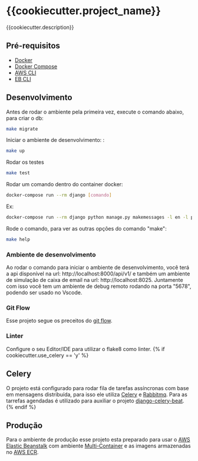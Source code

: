# {{cookiecutter.project_name}}

{{cookiecutter.description}}

## Pré-requisitos

- [Docker](https://docs.docker.com/install/)
- [Docker Compose](https://docs.docker.com/compose/install/)
- [AWS CLI](https://snapcraft.io/aws-cli)
- [EB CLI](https://docs.aws.amazon.com/pt_br/elasticbeanstalk/latest/dg/eb-cli3-install-advanced.html)

## Desenvolvimento

Antes de rodar o ambiente pela primeira vez, execute o comando abaixo, para criar o db:
```bash
make migrate
```

Iniciar o ambiente de desenvolvimento:
:
```bash
make up
```

Rodar os testes
```bash
make test
```

Rodar um comando dentro do container docker:

```bash
docker-compose run --rm django [comando]
```
Ex:
```bash
docker-compose run --rm django python manage.py makemessages -l en -l pt_BR
```

Rode o comando, para ver as outras opções do comando "make":
```bash
make help
```

### Ambiente de desenvolvimento

Ao rodar o comando para iniciar o ambiente de desenvolvimento, você terá a api disponível na url: http://localhost:8000/api/v1/ e também um ambiente de simulação de caixa de email na url: http://localhost:8025.
Juntamente com isso você tem um ambiente de debug remoto rodando na porta "5678", podendo ser usado no Vscode.

### Git Flow

Esse projeto segue os preceitos do [git flow](https://danielkummer.github.io/git-flow-cheatsheet/index.pt_BR.html).

### Linter

Configure o seu Editor/IDE para utilizar o flake8 como linter.
{% if cookiecutter.use_celery == 'y' %}

## Celery

O projeto está configurado para rodar fila de tarefas assíncronas com base em mensagens distribuída, para isso ele utiliza [Celery](http://www.celeryproject.org/) e [Rabbitmq](https://www.rabbitmq.com/).
Para as tarrefas agendadas é utilizado para auxiliar o projeto [django-celery-beat](https://django-celery-beat.readthedocs.io/en/latest/).
{% endif %}

## Produção

Para o ambiente de produção esse projeto esta preparado para usar o [AWS Elastic Beanstalk](https://aws.amazon.com/pt/elasticbeanstalk/) com ambiente [Multi-Container](https://docs.aws.amazon.com/pt_br/elasticbeanstalk/latest/dg/create_deploy_docker_ecs.html) e as imagens armazenadas no [AWS ECR](https://aws.amazon.com/pt/ecr/).
